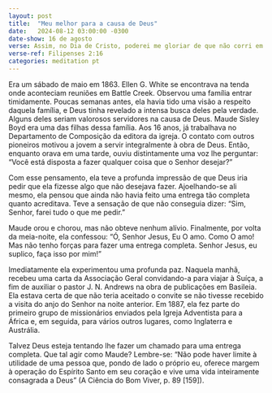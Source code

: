 ```yaml
---
layout: post
title:  "Meu melhor para a causa de Deus"
date:   2024-08-12 03:00:00 -0300
date-show: 16 de agosto
verse: Assim, no Dia de Cristo, poderei me gloriar de que não corri em vão, nem me esforcei inutilmente.
verse-ref: Filipenses 2:16
categories: meditation pt
---
```


Era um sábado de maio em 1863. Ellen G. White se encontrava na tenda onde aconteciam reuniões em Battle Creek. Observou uma família entrar timidamente. Poucas semanas antes, ela havia tido uma visão a respeito daquela família, e Deus tinha revelado a intensa busca deles pela verdade. Alguns deles seriam valorosos servidores na causa de Deus. Maude Sisley Boyd era uma das filhas dessa família. Aos 16 anos, já trabalhava no Departamento de Composição da editora da igreja. O contato com outros pioneiros motivou a jovem a servir integralmente à obra de Deus. Então, enquanto orava em uma tarde, ouviu distintamente uma voz lhe perguntar: “Você está disposta a fazer qualquer coisa que o Senhor desejar?”

Com esse pensamento, ela teve a profunda impressão de que Deus iria pedir que ela fizesse algo que não desejava fazer. Ajoelhando-se ali mesmo, ela pensou que ainda não havia feito uma entrega tão completa quanto acreditava. Teve a sensação de que não conseguia dizer: “Sim, Senhor, farei tudo o que me pedir.”

Maude orou e chorou, mas não obteve nenhum alívio. Finalmente, por volta da meia-noite, ela confessou: “Ó, Senhor Jesus, Eu O amo. Como O amo! Mas não tenho forças para fazer uma entrega completa. Senhor Jesus, eu suplico, faça isso por mim!”

Imediatamente ela experimentou uma profunda paz. Naquela manhã, recebeu uma carta da Associação Geral convidando-a para viajar à Suíça, a fim de auxiliar o pastor J. N. Andrews na obra de publicações em Basileia. Ela estava certa de que não teria aceitado o convite se não tivesse recebido a visita do anjo do Senhor na noite anterior. Em 1887, ela fez parte do primeiro grupo de missionários enviados pela Igreja Adventista para a África e, em seguida, para vários outros lugares, como Inglaterra e Austrália.

Talvez Deus esteja tentando lhe fazer um chamado para uma entrega completa. Que tal agir como Maude? Lembre-se: “Não pode haver limite à utilidade de uma pessoa que, pondo de lado o próprio eu, oferece margem à operação do Espírito Santo em seu coração e vive uma vida inteiramente consagrada a Deus” (A Ciência do Bom Viver, p. 89 [159]).
